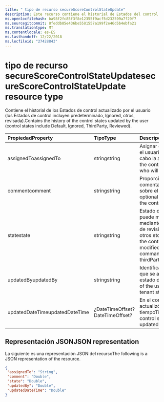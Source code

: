 ```yaml
---
title: " tipo de recurso secureScoreControlStateUpdate"
description: Este recurso contiene el historial de Estados del control actualizado por usuario (los Estados de control incluyen predeterminado, Ignored, otros, revisada).
ms.openlocfilehash: ba98f2fc85f3f8e12355f9acf5d232599a7f29f7
ms.sourcegitcommit: 8feddb85e436be5581557a199f2e46d5b4ebfa21
ms.translationtype: MT
ms.contentlocale: es-ES
ms.lasthandoff: 12/22/2018
ms.locfileid: "27428843"
---
```

 #  <a name="securescorecontrolstateupdate-resource-type"></a><span data-ttu-id="9f695-103">tipo de recurso secureScoreControlStateUpdate</span><span class="sxs-lookup"><span data-stu-id="9f695-103">secureScoreControlStateUpdate resource type</span></span>
<span data-ttu-id="9f695-104">Contiene el historial de los Estados de control actualizado por el usuario (los Estados de control incluyen predeterminado, Ignored, otros, revisada).</span><span class="sxs-lookup"><span data-stu-id="9f695-104">Contains the history of the control states updated by the user (control states include Default, Ignored, ThirdParty, Reviewed).</span></span>

|<span data-ttu-id="9f695-105">Propiedad</span><span class="sxs-lookup"><span data-stu-id="9f695-105">Property</span></span> |<span data-ttu-id="9f695-106">Tipo</span><span class="sxs-lookup"><span data-stu-id="9f695-106">Type</span></span> |<span data-ttu-id="9f695-107">Descripción</span><span class="sxs-lookup"><span data-stu-id="9f695-107">Description</span></span> |
|:--|:--|:--|
|<span data-ttu-id="9f695-108">assignedTo</span><span class="sxs-lookup"><span data-stu-id="9f695-108">assignedTo</span></span> | <span data-ttu-id="9f695-109">string</span><span class="sxs-lookup"><span data-stu-id="9f695-109">string</span></span> | <span data-ttu-id="9f695-110">Asignar el control para el usuario que llevará a cabo la acción</span><span class="sxs-lookup"><span data-stu-id="9f695-110">Assign the control to the user who will take the action</span></span> |
|<span data-ttu-id="9f695-111">comment</span><span class="sxs-lookup"><span data-stu-id="9f695-111">comment</span></span> | <span data-ttu-id="9f695-112">string</span><span class="sxs-lookup"><span data-stu-id="9f695-112">string</span></span> | <span data-ttu-id="9f695-113">Proporciona un comentario opcional sobre el control</span><span class="sxs-lookup"><span data-stu-id="9f695-113">Provides optional comment about the control</span></span> |
|<span data-ttu-id="9f695-114">state</span><span class="sxs-lookup"><span data-stu-id="9f695-114">state</span></span> | <span data-ttu-id="9f695-115">string</span><span class="sxs-lookup"><span data-stu-id="9f695-115">string</span></span> | <span data-ttu-id="9f695-116">Estado del control se puede modificar mediante el comando de revisión (ej: omite otros etcetera)</span><span class="sxs-lookup"><span data-stu-id="9f695-116">State of the control can be modified using PATCH command(Ex: ignored, thirdParty etc)</span></span> |
|<span data-ttu-id="9f695-117">updatedBy</span><span class="sxs-lookup"><span data-stu-id="9f695-117">updatedBy</span></span> | <span data-ttu-id="9f695-118">string</span><span class="sxs-lookup"><span data-stu-id="9f695-118">string</span></span> |<span data-ttu-id="9f695-119">Identificador del usuario que se actualizó el estado de inquilinos</span><span class="sxs-lookup"><span data-stu-id="9f695-119">ID of the user who updated tenant state</span></span> |
|<span data-ttu-id="9f695-120">updatedDateTime</span><span class="sxs-lookup"><span data-stu-id="9f695-120">updatedDateTime</span></span> | <span data-ttu-id="9f695-121">¿DateTimeOffset?</span><span class="sxs-lookup"><span data-stu-id="9f695-121">DateTimeOffset?</span></span> |<span data-ttu-id="9f695-122">En el control que se actualizó el estado de tiempo</span><span class="sxs-lookup"><span data-stu-id="9f695-122">Time at which control state was updated</span></span> |
 ## <a name="json-representation"></a><span data-ttu-id="9f695-123">Representación JSON</span><span class="sxs-lookup"><span data-stu-id="9f695-123">JSON representation</span></span>
 <span data-ttu-id="9f695-124">La siguiente es una representación JSON del recurso</span><span class="sxs-lookup"><span data-stu-id="9f695-124">The following is a JSON representation of the resource.</span></span>
 <!-- {
  "blockType": "resource",
  "optionalProperties": [
   ],
  "@odata.type": "microsoft.graph.secureScoreControlStateUpdate"
}-->
 ```json
{
  "assignedTo": "String",
  "comment": "Double",
  "state": "Double",
  "updatedBy": "Double",
  "updatedDateTime": "Double"
}
 ```
 <!-- {
  "type": "#page.annotation",
  "description": "secureScoreControlStateUpdate resource",
  "keywords": "",
  "section": "documentation",
  "tocPath": ""
}-->
